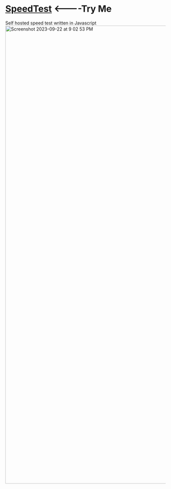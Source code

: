 # <a href="https://fast.jessejesse.com">SpeedTest</a> <----Try Me
Self hosted speed test written in Javascript
<img width="1440" alt="Screenshot 2023-09-22 at 9 02 53 PM" src="https://github.com/sudo-self/SpeedTest/assets/119916323/0c21c3c5-c6de-42f1-9e78-b117e36ba2af">
